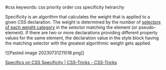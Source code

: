 #css
keywords:
	css priority order
	css specificity heirarchy

Specificity is an algorithm that calculates the weight that is applied to a given CSS declaration. The weight is determined by the number of [selectors of each weight category](https://developer.mozilla.org/en-US/docs/Web/CSS/Specificity#selector_weight_categories) in the selector matching the element (or pseudo-element). If there are two or more declarations providing different property values for the same element, the declaration value in the style block having the matching selector with the greatest algorithmic weight gets applied.

![[Pasted image 20230731211018.png]]

[Specifics on CSS Specificity | CSS-Tricks - CSS-Tricks](https://css-tricks.com/specifics-on-css-specificity/)